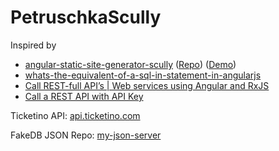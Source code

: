 # PetruschkaScully

Inspired by

* [angular-static-site-generator-scully](https://snipcart.com/blog/angular-static-site-generator-scully) ([Repo](https://github.com/snipcart/scully-snipcart-store/blob/master/src/app/product-card/product-card.component.html)) ([Demo](https://scully-snipcart-store.netlify.app/))
* [whats-the-equivalent-of-a-sql-in-statement-in-angularjs](https://stackoverflow.com/questions/42769422/whats-the-equivalent-of-a-sql-in-statement-in-angularjs)
* [Call REST-full API’s | Web services using Angular and RxJS](https://medium.com/@AnkitMaheshwariIn/call-rest-api-web-services-using-angular-and-rxjs-4f00e833a65)
* [Call a REST API with API Key](https://morioh.com/p/83fc9efb8c54)

Ticketino API: [api.ticketino.com](https://api.ticketino.com/docs/index.html)

FakeDB JSON Repo: [my-json-server](https://my-json-server.typicode.com/DonCorleone/FakeDbPetruschka/)

